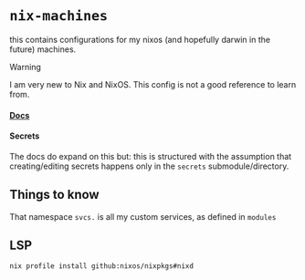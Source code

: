 # `nix-machines`

this contains configurations for my nixos (and hopefully darwin in the future) machines.

> [!WARNING]
> I am very new to Nix and NixOS. This config is not a good reference to learn from.

#### [Docs](/docs/README.md)

#### Secrets

The docs do expand on this but: this is structured with the assumption that creating/editing secrets happens only in the `secrets` submodule/directory.

## Things to know

That namespace `svcs.` is all my custom services, as defined in `modules`

## LSP

```sh
nix profile install github:nixos/nixpkgs#nixd
```
